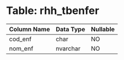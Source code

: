 # Table: rhh_tbenfer

| Column Name | Data Type | Nullable |
|-------------|-----------|----------|
| cod_enf | char | NO |
| nom_enf | nvarchar | NO |

